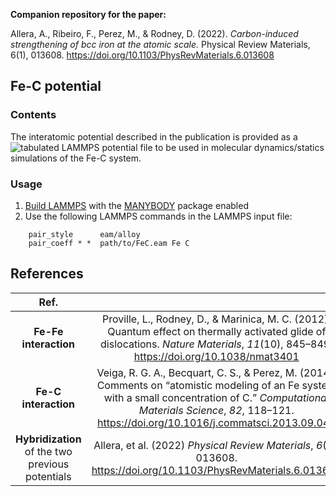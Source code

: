 
**Companion repository for the paper:**


Allera, A., Ribeiro, F., Perez, M., & Rodney, D. (2022). *Carbon-induced strengthening of bcc iron at the atomic scale.* Physical Review Materials, 6(1), 013608. https://doi.org/10.1103/PhysRevMaterials.6.013608

## Fe-C potential

### Contents

The interatomic potential described in the publication is provided as a ![tabulated LAMMPS potential file](https://github.com/arn-all/FeC-EAM-potential/blob/main/FeC.eam) to be used in molecular dynamics/statics simulations of the Fe-C system.

### Usage

1. [Build LAMMPS](https://docs.lammps.org/Build_package.html) with the [MANYBODY](https://docs.lammps.org/Packages_details.html#pkg-manybody) package enabled
2. Use the following LAMMPS commands in the LAMMPS input file:

```
    pair_style      eam/alloy
    pair_coeff * *  path/to/FeC.eam Fe C
```

## References
|   Ref. |   |
|:--------:|:-:|
| **Fe-Fe interaction** | <div class="csl-entry">Proville, L., Rodney, D., &#38; Marinica, M. C. (2012). Quantum effect on thermally activated glide of dislocations. <i>Nature Materials</i>, <i>11</i>(10), 845–849. https://doi.org/10.1038/nmat3401</div>  |
| **Fe-C interaction** |  <div class="csl-entry">Veiga, R. G. A., Becquart, C. S., &#38; Perez, M. (2014). Comments on “atomistic modeling of an Fe system with a small concentration of C.” <i>Computational Materials Science</i>, <i>82</i>, 118–121. https://doi.org/10.1016/j.commatsci.2013.09.048</div>   |
| **Hybridization** of the two previous potentials | <div class="csl-entry">Allera, et al. (2022) <i>Physical Review Materials</i>, <i>6</i>(1), 013608. https://doi.org/10.1103/PhysRevMaterials.6.013608</div>   |

